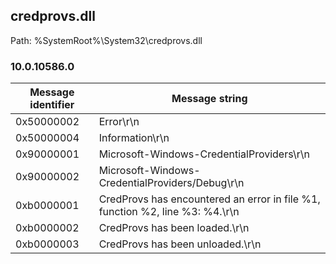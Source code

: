 ## credprovs.dll

Path: %SystemRoot%\System32\credprovs.dll

### 10.0.10586.0

Message identifier | Message string
--- | ---
0x50000002 | Error\r\n
0x50000004 | Information\r\n
0x90000001 | Microsoft-Windows-CredentialProviders\r\n
0x90000002 | Microsoft-Windows-CredentialProviders/Debug\r\n
0xb0000001 | CredProvs has encountered an error in file %1, function %2, line %3: %4.\r\n
0xb0000002 | CredProvs has been loaded.\r\n
0xb0000003 | CredProvs has been unloaded.\r\n
